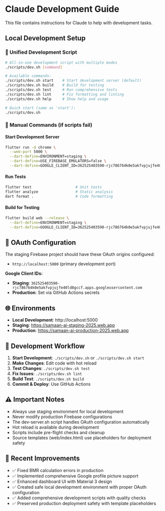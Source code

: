 # Claude Development Guide

This file contains instructions for Claude to help with development tasks.

## Local Development Setup

### 🚀 Unified Development Script

```bash
# All-in-one development script with multiple modes
./scripts/dev.sh [command]

# Available commands:
./scripts/dev.sh start    # Start development server (default)
./scripts/dev.sh build    # Build for testing  
./scripts/dev.sh test     # Run comprehensive tests
./scripts/dev.sh lint     # Fix formatting and linting
./scripts/dev.sh help     # Show help and usage

# Quick start (same as 'start'):
./scripts/dev.sh
```

### 🔧 Manual Commands (if scripts fail)

#### Start Development Server
```bash
flutter run -d chrome \
  --web-port 5000 \
  --dart-define=ENVIRONMENT=staging \
  --dart-define=USE_FIREBASE_EMULATORS=false \
  --dart-define=GOOGLE_CLIENT_ID=362525403590-rjc786764k0e5akfvpjujfe40ld8gccf.apps.googleusercontent.com
```

#### Run Tests
```bash
flutter test                    # Unit tests
flutter analyze                 # Static analysis
dart format .                   # Code formatting
```

#### Build for Testing
```bash
flutter build web --release \
  --dart-define=ENVIRONMENT=staging \
  --dart-define=GOOGLE_CLIENT_ID=362525403590-rjc786764k0e5akfvpjujfe40ld8gccf.apps.googleusercontent.com
```

## 🔐 OAuth Configuration

The staging Firebase project should have these OAuth origins configured:
- `http://localhost:5000` (primary development port)

**Google Client IDs:**
- **Staging**: `362525403590-rjc786764k0e5akfvpjujfe40ld8gccf.apps.googleusercontent.com`
- **Production**: Set via GitHub Actions secrets

## 🌐 Environments

- **Local Development**: http://localhost:5000
- **Staging**: https://samaan-ai-staging-2025.web.app
- **Production**: https://samaan-ai-production-2025.web.app

## 📝 Development Workflow

1. **Start Development**: `./scripts/dev.sh` or `./scripts/dev.sh start`
2. **Make Changes**: Edit code with hot reload
3. **Test Changes**: `./scripts/dev.sh test` 
4. **Fix Issues**: `./scripts/dev.sh lint`
5. **Build Test**: `./scripts/dev.sh build`
6. **Commit & Deploy**: Use GitHub Actions

## ⚠️ Important Notes

- Always use staging environment for local development
- Never modify production Firebase configurations
- The dev-server.sh script handles OAuth configuration automatically
- Hot reload is available during development
- Scripts include pre-flight checks and cleanup
- Source templates (web/index.html) use placeholders for deployment safety

## 🎯 Recent Improvements

- ✅ Fixed BMR calculation errors in production
- ✅ Implemented comprehensive Google profile picture support
- ✅ Enhanced dashboard UI with Material 3 design
- ✅ Created safe local development environment with proper OAuth configuration
- ✅ Added comprehensive development scripts with quality checks
- ✅ Preserved production deployment safety with template placeholders